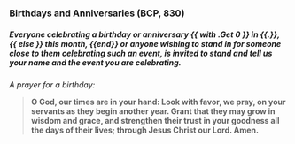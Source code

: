 ### Birthdays and Anniversaries	(BCP, 830)
##### Everyone celebrating a birthday or anniversary {{ with .Get 0 }} in {{.}}, {{ else }} this month, {{end}} or anyone wishing to stand in for someone close to them celebrating such an event, is invited to stand and tell us your name and the event you are celebrating.

_A prayer for a birthday:_
> **O God, our times are in your hand: Look with favor, we pray, on your servants as they begin another year. Grant that they may grow in wisdom and grace, and strengthen their trust in your goodness all the days of their lives; through Jesus Christ our Lord. Amen.**

